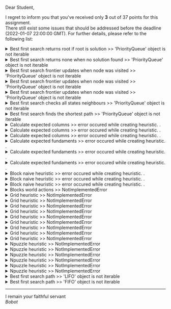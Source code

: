 Dear Student,

I regret to inform you that you've received only **3** out of 37 points for this assignment.\
There still exist some issues that should be addressed before the deadline (2022-01-07 22:00:00 GMT). For further details, please refer to the following list:

<details><summary>Best first search returns root if root is solution &gt;&gt; &#x27;PriorityQueue&#x27; object is not iterable</summary></details>
<details><summary>Best first search returns none when no solution found &gt;&gt; &#x27;PriorityQueue&#x27; object is not iterable</summary></details>
<details><summary>Best first search frontier updates when node was visited &gt;&gt; &#x27;PriorityQueue&#x27; object is not iterable</summary></details>
<details><summary>Best first search frontier updates when node was visited &gt;&gt; &#x27;PriorityQueue&#x27; object is not iterable</summary></details>
<details><summary>Best first search frontier updates when node was visited &gt;&gt; &#x27;PriorityQueue&#x27; object is not iterable</summary></details>
<details><summary>Best first search checks all states neighbours &gt;&gt; &#x27;PriorityQueue&#x27; object is not iterable</summary></details>
<details><summary>Best first search finds the shortest path &gt;&gt; &#x27;PriorityQueue&#x27; object is not iterable</summary></details>
<details><summary>Calculate expected columns &gt;&gt; error occured while creating heuristic. .</summary></details>
<details><summary>Calculate expected columns &gt;&gt; error occured while creating heuristic. .</summary></details>
<details><summary>Calculate expected columns &gt;&gt; error occured while creating heuristic. .</summary></details>
<details><summary>Calculate expected fundaments &gt;&gt; error occured while creating heuristic. .</summary></details>
<details><summary>Calculate expected fundaments &gt;&gt; error occured while creating heuristic. .</summary></details>
<details><summary>Calculate expected fundaments &gt;&gt; error occured while creating heuristic. .</summary></details>
<details><summary>Block naive heuristic &gt;&gt; error occured while creating heuristic. .</summary></details>
<details><summary>Block naive heuristic &gt;&gt; error occured while creating heuristic. .</summary></details>
<details><summary>Block naive heuristic &gt;&gt; error occured while creating heuristic. .</summary></details>
<details><summary>Blocks world actions &gt;&gt; NotImplementedError</summary></details>
<details><summary>Grid heuristic &gt;&gt; NotImplementedError</summary></details>
<details><summary>Grid heuristic &gt;&gt; NotImplementedError</summary></details>
<details><summary>Grid heuristic &gt;&gt; NotImplementedError</summary></details>
<details><summary>Grid heuristic &gt;&gt; NotImplementedError</summary></details>
<details><summary>Grid heuristic &gt;&gt; NotImplementedError</summary></details>
<details><summary>Grid heuristic &gt;&gt; NotImplementedError</summary></details>
<details><summary>Grid heuristic &gt;&gt; NotImplementedError</summary></details>
<details><summary>Grid heuristic &gt;&gt; NotImplementedError</summary></details>
<details><summary>Grid heuristic &gt;&gt; NotImplementedError</summary></details>
<details><summary>Npuzzle heuristic &gt;&gt; NotImplementedError</summary></details>
<details><summary>Npuzzle heuristic &gt;&gt; NotImplementedError</summary></details>
<details><summary>Npuzzle heuristic &gt;&gt; NotImplementedError</summary></details>
<details><summary>Npuzzle heuristic &gt;&gt; NotImplementedError</summary></details>
<details><summary>Npuzzle heuristic &gt;&gt; NotImplementedError</summary></details>
<details><summary>Npuzzle heuristic &gt;&gt; NotImplementedError</summary></details>
<details><summary>Best first search path &gt;&gt; &#x27;LIFO&#x27; object is not iterable</summary></details>
<details><summary>Best first search path &gt;&gt; &#x27;FIFO&#x27; object is not iterable</summary></details>

-----------
I remain your faithful servant\
_Bobot_